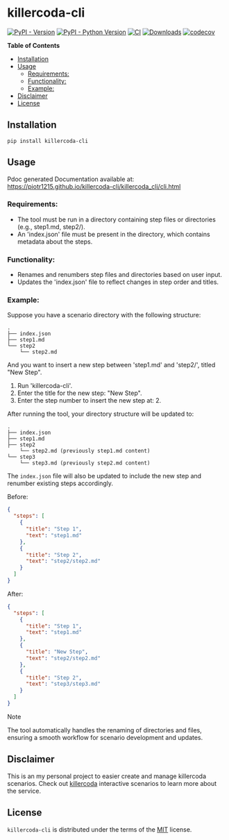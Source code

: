 # killercoda-cli

[![PyPI - Version](https://img.shields.io/pypi/v/killercoda-cli.svg)](https://pypi.org/project/killercoda-cli)
[![PyPI - Python Version](https://img.shields.io/pypi/pyversions/killercoda-cli.svg)](https://pypi.org/project/killercoda-cli)
[![CI](https://github.com/piotr1215/killercoda-cli/actions/workflows/ci.yml/badge.svg)](https://github.com/piotr1215/killercoda-cli/actions/workflows/ci.yml)
[![Downloads](https://pepy.tech/badge/killercoda-cli)](https://pepy.tech/project/killercoda-cli)
[![codecov](https://codecov.io/gh/Piotr1215/killercoda-cli/graph/badge.svg?token=2NVHJY2T3L)](https://codecov.io/gh/Piotr1215/killercoda-cli)

**Table of Contents**

- [Installation](#installation)
- [Usage](#usage)
  - [Requirements:](#requirements:)
  - [Functionality:](#functionality:)
  - [Example:](#example:)
- [Disclaimer](#disclaimer)
- [License](#license)

## Installation

```console
pip install killercoda-cli
```

## Usage

Pdoc generated Documentation available at: https://piotr1215.github.io/killercoda-cli/killercoda_cli/cli.html

### Requirements:

- The tool must be run in a directory containing step files or directories (e.g., step1.md, step2/).
- An 'index.json' file must be present in the directory, which contains metadata about the steps.

### Functionality:

- Renames and renumbers step files and directories based on user input.
- Updates the 'index.json' file to reflect changes in step order and titles.

### Example:

Suppose you have a scenario directory with the following structure:

    .
    ├── index.json
    ├── step1.md
    └── step2
        └── step2.md

And you want to insert a new step between 'step1.md' and 'step2/', titled "New Step".

1. Run 'killercoda-cli'.
2. Enter the title for the new step: "New Step".
3. Enter the step number to insert the new step at: 2.

After running the tool, your directory structure will be updated to:

    .
    ├── index.json
    ├── step1.md
    ├── step2
        └── step2.md (previously step1.md content)
    └── step3
        └── step3.md (previously step2.md content)

The `index.json` file will also be updated to include the new step and renumber existing steps accordingly.

Before:

```json
{
  "steps": [
    {
      "title": "Step 1",
      "text": "step1.md"
    },
    {
      "title": "Step 2",
      "text": "step2/step2.md"
    }
  ]
}
```

After:

```json
{
  "steps": [
    {
      "title": "Step 1",
      "text": "step1.md"
    },
    {
      "title": "New Step",
      "text": "step2/step2.md"
    },
    {
      "title": "Step 2",
      "text": "step3/step3.md"
    }
  ]
}
```

> [!NOTE]
>
> The tool automatically handles the renaming of directories and files, ensuring a smooth workflow for scenario development and updates.

## Disclaimer

This is an my personal project to easier create and manage killercoda scenarios.
Check out [killercoda](https://killercoda.com/) interactive scenarios to learn more about
the service.

## License

`killercoda-cli` is distributed under the terms of the [MIT](https://spdx.org/licenses/MIT.html) license.
